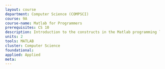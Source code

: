 ```yaml
---
layout: course 
department: Computer Science (COMPSCI)
course: 9A
course-name: Matlab for Programmers
prerequisites: CS 10
description: Introduction to the constructs in the Matlab programming language, aimed at students who already know how to program. Array and matrix operations, functions and function handles, control flow, plotting and image manipulation, cell arrays and structures, and the Symbolic Mathematics toolbox.
units: 2
tools: MATLAB
cluster: Computer Science
foundational: 
applied: Applied
meta: 
---
```

